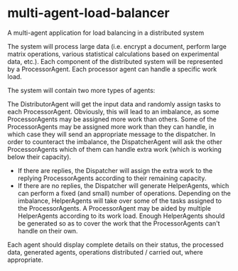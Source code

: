 # multi-agent-load-balancer
A multi-agent application for load balancing in a distributed system

The system will process large data (i.e. encrypt a document, perform large matrix operations, various statistical calculations based on experimental data, etc.). 
Each component of the distributed system will be represented by a ProcessorAgent.
Each processor agent can handle a specific work load.

The system will contain two more types of agents:

The DistributorAgent will get the input data and randomly assign tasks to each ProcessorAgent. Obviously,
this will lead to an imbalance, as some ProcessorAgents may be assigned more work than others. Some of
the ProcessorAgents may be assigned more work than they can handle, in which case they will send an
appropriate message to the dispatcher. In order to counteract the imbalance, the DispatcherAgent will ask
the other ProcessorAgents which of them can handle extra work (which is working below their capacity).
- If there are replies, the Dispatcher will assign the extra work to the replying ProcessorAgents
according to their remaining capacity.
- If there are no replies, the Dispatcher will generate HelperAgents, which can perform a fixed (and
small) number of operations. Depending on the imbalance, HelperAgents will take over some of the
tasks assigned to the ProcessorAgents. A ProcessorAgent may be aided by multiple HelperAgents
according to its work load. Enough HelperAgents should be generated so as to cover the work that
the ProcessorAgents can't handle on their own.

Each agent should display complete details on their status, the processed data, generated agents,
operations distributed / carried out, where appropriate.
